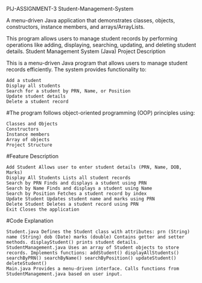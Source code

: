 PIJ-ASSIGNMENT-3
Student-Management-System

A menu-driven Java application that demonstrates classes, objects, constructors, instance members, and arrays/ArrayLists.

This program allows users to manage student records by performing operations like adding, displaying, searching, updating, and deleting student details.
Student Management System (Java)
Project Description

This is a menu-driven Java program that allows users to manage student records efficiently. The system provides functionality to:

    Add a student
    Display all students
    Search for a student by PRN, Name, or Position
    Update student details
    Delete a student record

#The program follows object-oriented programming (OOP) principles using:

    Classes and Objects
    Constructors
    Instance members
    Array of objects
    Project Structure

#Feature Description

    Add Student Allows user to enter student details (PRN, Name, DOB, Marks)
    Display All Students Lists all student records
    Search by PRN Finds and displays a student using PRN
    Search by Name Finds and displays a student using Name
    Search by Position Fetches a student record by index
    Update Student Updates student name and marks using PRN
    Delete Student Deletes a student record using PRN
    Exit Closes the application

#Code Explanation

    Student.java Defines the Student class with attributes: prn (String) name (String) dob (Date) marks (double) Contains getter and setter methods. displayStudent() prints student details.
    StudentManagement.java Uses an array of Student objects to store records. Implements functions: addStudent() displayAllStudents() searchByPRN() searchByName() searchByPosition() updateStudent() deleteStudent()
    Main.java Provides a menu-driven interface. Calls functions from StudentManagement.java based on user input.

